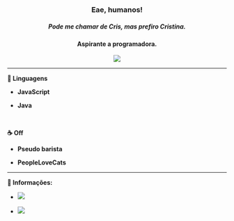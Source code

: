 <h3 align="center">Eae, humanos!</h3>

<h5 align="center">Pode me chamar de Cris, mas prefiro Cristina.</h5>


<h4 align="center">Aspirante a programadora.</4><br>
<br>
<div align="center">
<img src = "https://media.tenor.com/M2pgz7Gtu5UAAAAC/gilmore-girls-coffee.gif"/>
</div>

---

<div align= "left">

:notebook_with_decorative_cover: Linguagens

* JavaScript

* Java
</div>
<br>
<div align="left">

:coffee: Off

* Pseudo barista

* PeopleLoveCats
</div>

---

<div align="left">

:speech_balloon: Informações:

* <a href="mailto:cristinaffrison@gmail.com"/><img src= "https://img.shields.io/badge/-Cristina_Frison-white?style=flat-square&logo=Gmail&logoColor=red"/>
</a>


* <img src= "https://img.shields.io/badge/-Cristina_Frison-blue?style=flat-square&logo=Linkedin&logoColor=white&link=www.linkedin.com/in/cristinafrison"/>


</div>
